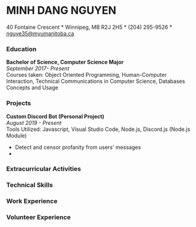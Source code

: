 # MINH DANG NGUYEN  
40 Fontaine Crescent * Winnipeg, MB R2J 2H5 * (204) 295-9526 * nguye35@myumanitoba.ca  

### Education  
**Bachelor of Science, Computer Science Major**  
_September 2017- Present_  
Courses taken: Object Oriented Programming, Human-Computer Interaction, Technical Communications in Computer Science, Databases Concepts and Usage

### Projects
**Custom Discord Bot (Personal Project)**  
_August 2019 - Present_  
Tools Utilized: Javascript, Visual Studio Code, Node.js, Discord.js (Node.js Module)
* Detect and censor profanity from users' messages 
* 

### Extracurricular Activities


### Technical Skills


### Work Experience


### Volunteer Experience
